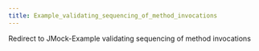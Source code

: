 ```yaml
---
title: Example_validating_sequencing_of_method_invocations
---
```

Redirect to JMock-Example validating sequencing of method invocations